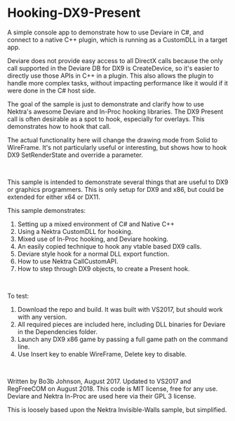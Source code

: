 # Hooking-DX9-Present

A simple console app to demonstrate how to use Deviare in C#, and connect to a native
C++ plugin, which is running as a CustomDLL in a target app.  

Deviare does not provide easy access to all DirectX calls because the only call supported
in the Deviare DB for DX9 is CreateDevice, so it's easier to directly use those APIs in 
C++ in a plugin.  This also allows the plugin to handle more complex tasks, without 
impacting performance like it would if it were done in the C# host side.

The goal of the sample is just to demonstrate and clarify how to use Nektra's awesome
Deviare and In-Proc hooking libraries.  The DX9 Present call is often desirable as a
spot to hook, especially for overlays.  This demonstrates how to hook that call.

The actual functionality here will change the drawing mode from Solid to WireFrame.  It's
not particularly useful or interesting, but shows how to hook DX9 SetRenderState and 
override a parameter.

<br>

This sample is intended to demonstrate several things that are useful to DX9
or graphics programmers. This is only setup for DX9 and x86, but could be extended for either x64 or DX11.

This sample demonstrates:
 1) Setting up a mixed environment of C# and Native C++
 2) Using a Nektra CustomDLL for hooking.
 3) Mixed use of In-Proc hooking, and Deviare hooking.
 4) An easily copied technique to hook any vtable based DX9 calls.
 5) Deviare style hook for a normal DLL export function.
 6) How to use Nektra CallCustomAPI.
 7) How to step through DX9 objects, to create a Present hook.

<br>

To test:
1. Download the repo and build.  It was built with VS2017, but should work with 
any version.  
1. All required pieces are included here, including DLL binaries for Deviare in the Dependencies folder.
1. Launch any DX9 x86 game by passing a full game path on the command line.
1. Use Insert key to enable WireFrame, Delete key to disable.

<br>

Written by Bo3b Johnson, August 2017.  Updated to VS2017 and RegFreeCOM on August 2018.
 This code is MIT license, free for any use.
 Deviare and Nektra In-Proc are used here via their GPL 3 license.

This is loosely based upon the Nektra Invisible-Walls sample, but simplified.
